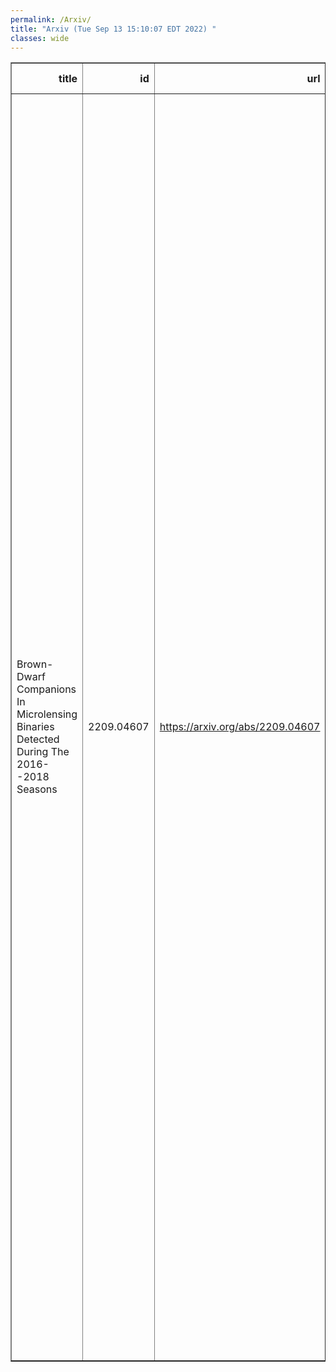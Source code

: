 ```yaml
---
permalink: /Arxiv/
title: "Arxiv (Tue Sep 13 15:10:07 EDT 2022) "
classes: wide
---
```

<table border="1" class="dataframe">
  <thead>
    <tr style="text-align: right;">
      <th>title</th>
      <th>id</th>
      <th>url</th>
      <th>authors</th>
      <th>Local Authors</th>
    </tr>
  </thead>
  <tbody>
    <tr>
      <td>Brown-Dwarf Companions In Microlensing Binaries Detected During The   2016--2018 Seasons</td>
      <td>2209.04607</td>
      <td><a href="https://arxiv.org/abs/2209.04607" target="_blank">https://arxiv.org/abs/2209.04607</a></td>
      <td>Cheongho Han, Yoon-Hyun Ryu, In-Gu Shin, Youn Kil Jung, Doeon Kim, Yuki Hirao, Valerio Bozza, Michael D. Albrow, Weicheng Zang, Andrzej Udalski, Ian A. Bond, Sun-Ju Chung, Andrew Gould, Kyu-Ha Hwang, Yossi Shvartzvald, Hongjing Yang, Sang-Mok Cha, Dong-Jin Kim, Hyoun-Woo Kim, Seung-Lee Kim, Chung-Uk Lee, Dong-Joo Lee, Jennifer C. Yee, Yongseok Lee, Byeong-Gon Park, Richard W. Pogge, Przemek Mróz, Michał K. Szymański, Jan Skowron, Radek Poleski, Igor Soszyński, Paweł Pietrukowicz, Szymon Kozłowski, Krzysztof Ulaczyk, Krzysztof A. Rybicki, Patryk Iwanek, Marcin Wrona, Fumio Abe, Richard Barry, David P. Bennett, Aparna Bhattacharya, Hirosame Fujii, Akihiko Fukui, Stela Ishitani Silva, Rintaro Kirikawa, Iona Kondo, Naoki Koshimoto, Yutaka Matsubara, Sho Matsumoto, Shota Miyazaki, Yasushi Muraki, Arisa Okamura, Greg Olmschenk, Clément Ranc, Nicholas J. Rattenbury, Yuki Satoh, Takahiro Sumi, Daisuke Suzuki, Taiga Toda, Paul J. Tristram, Aikaterini Vandorou, Hibiki Yama, Yoshitaka Itow</td>
      <td>Andrew Gould, Richard Pogge</td>
    </tr>
  </tbody>
</table>